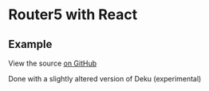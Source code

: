 # Router5 with React

## Example

View the source [on GitHub](https://github.com/router5/router5.github.io/blob/master/assets/router5-deku-example.js)

Done with a slightly altered version of Deku (experimental)

<div id="dekuExample"></div>

<!-- ## router5-deku

Installation:

```sh
// Bower
bower install router5-deku --save
// npm
npm install router5-deku --save-dev
```
 -->
